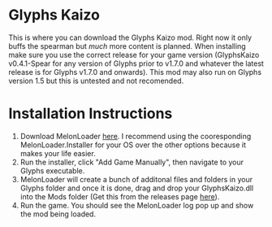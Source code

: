 # Glyphs Kaizo

This is where you can download the Glyphs Kaizo mod. Right now it only buffs the spearman but *much* more content is planned. When installing make sure you use the correct release for your game version (GlyphsKaizo v0.4.1-Spear for any version of Glyphs prior to v1.7.0  and whatever the latest release is for Glyphs v1.7.0 and onwards). This mod may also run on Glyphs version 1.5 but this is untested and not recomended.

# Installation Instructions
1) Download MelonLoader [here](https://github.com/LavaGang/MelonLoader/releases/tag/v0.7.0). I recommend using the cooresponding MelonLoader.Installer for your OS over the other options because it makes your life easier.
2) Run the installer, click "Add Game Manually", then navigate to your Glyphs executable.
3) MelonLoader will create a bunch of additonal files and folders in your Glyphs folder and once it is done, drag and drop your GlyphsKaizo.dll into the Mods folder (Get this from the releases page [here](https://github.com/BuffYoda21/Glyphs-Kaizo-Public/releases)).
4) Run the game. You should see the MelonLoader log pop up and show the mod being loaded.
